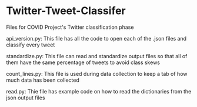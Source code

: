 # Twitter-Tweet-Classifer
Files for COVID Project's Twitter classification phase

api_version.py: This file has all the code to open each of the .json files and classify every tweet

standardize.py: This file can read and standardize output files so that all of them have the same percentage of tweets to avoid class skews

count_lines.py: This file is used during data collection to keep a tab of how much data has been collected

read.py: Thie file has example code on how to read the dictionaries from the json output files
